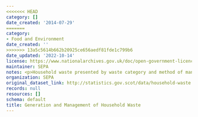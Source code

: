 ```yaml
---
<<<<<<< HEAD
category: []
date_created: '2014-07-29'
=======
category:
- Food and Environment
date_created: ''
>>>>>>> 13a5c5614b662b20925ce656aedf81fde1c799b6
date_updated: '2022-10-14'
license: https://www.nationalarchives.gov.uk/doc/open-government-licence/version/3/
maintainer: SEPA
notes: <p>Household waste presented by waste category and method of management</p>
organization: SEPA
original_dataset_link: http://statistics.gov.scot/data/household-waste
records: null
resources: []
schema: default
title: Generation and Management of Household Waste
---
```

